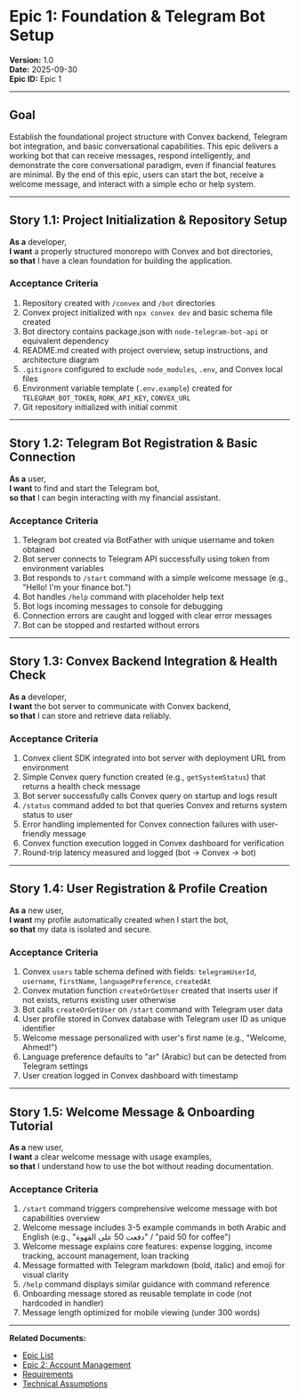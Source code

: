 # Epic 1: Foundation & Telegram Bot Setup

**Version:** 1.0  
**Date:** 2025-09-30  
**Epic ID:** Epic 1

---

## Goal

Establish the foundational project structure with Convex backend, Telegram bot integration, and basic conversational capabilities. This epic delivers a working bot that can receive messages, respond intelligently, and demonstrate the core conversational paradigm, even if financial features are minimal. By the end of this epic, users can start the bot, receive a welcome message, and interact with a simple echo or help system.

---

## Story 1.1: Project Initialization & Repository Setup

**As a** developer,  
**I want** a properly structured monorepo with Convex and bot directories,  
**so that** I have a clean foundation for building the application.

### Acceptance Criteria

1. Repository created with `/convex` and `/bot` directories
2. Convex project initialized with `npx convex dev` and basic schema file created
3. Bot directory contains package.json with `node-telegram-bot-api` or equivalent dependency
4. README.md created with project overview, setup instructions, and architecture diagram
5. `.gitignore` configured to exclude `node_modules`, `.env`, and Convex local files
6. Environment variable template (`.env.example`) created for `TELEGRAM_BOT_TOKEN`, `RORK_API_KEY`, `CONVEX_URL`
7. Git repository initialized with initial commit

---

## Story 1.2: Telegram Bot Registration & Basic Connection

**As a** user,  
**I want** to find and start the Telegram bot,  
**so that** I can begin interacting with my financial assistant.

### Acceptance Criteria

1. Telegram bot created via BotFather with unique username and token obtained
2. Bot server connects to Telegram API successfully using token from environment variables
3. Bot responds to `/start` command with a simple welcome message (e.g., "Hello! I'm your finance bot.")
4. Bot handles `/help` command with placeholder help text
5. Bot logs incoming messages to console for debugging
6. Connection errors are caught and logged with clear error messages
7. Bot can be stopped and restarted without errors

---

## Story 1.3: Convex Backend Integration & Health Check

**As a** developer,  
**I want** the bot server to communicate with Convex backend,  
**so that** I can store and retrieve data reliably.

### Acceptance Criteria

1. Convex client SDK integrated into bot server with deployment URL from environment
2. Simple Convex query function created (e.g., `getSystemStatus`) that returns a health check message
3. Bot server successfully calls Convex query on startup and logs result
4. `/status` command added to bot that queries Convex and returns system status to user
5. Error handling implemented for Convex connection failures with user-friendly message
6. Convex function execution logged in Convex dashboard for verification
7. Round-trip latency measured and logged (bot → Convex → bot)

---

## Story 1.4: User Registration & Profile Creation

**As a** new user,  
**I want** my profile automatically created when I start the bot,  
**so that** my data is isolated and secure.

### Acceptance Criteria

1. Convex `users` table schema defined with fields: `telegramUserId`, `username`, `firstName`, `languagePreference`, `createdAt`
2. Convex mutation function `createOrGetUser` created that inserts user if not exists, returns existing user otherwise
3. Bot calls `createOrGetUser` on `/start` command with Telegram user data
4. User profile stored in Convex database with Telegram user ID as unique identifier
5. Welcome message personalized with user's first name (e.g., "Welcome, Ahmed!")
6. Language preference defaults to "ar" (Arabic) but can be detected from Telegram settings
7. User creation logged in Convex dashboard with timestamp

---

## Story 1.5: Welcome Message & Onboarding Tutorial

**As a** new user,  
**I want** a clear welcome message with usage examples,  
**so that** I understand how to use the bot without reading documentation.

### Acceptance Criteria

1. `/start` command triggers comprehensive welcome message with bot capabilities overview
2. Welcome message includes 3-5 example commands in both Arabic and English (e.g., "دفعت 50 على القهوة" / "paid 50 for coffee")
3. Welcome message explains core features: expense logging, income tracking, account management, loan tracking
4. Message formatted with Telegram markdown (bold, italic) and emoji for visual clarity
5. `/help` command displays similar guidance with command reference
6. Onboarding message stored as reusable template in code (not hardcoded in handler)
7. Message length optimized for mobile viewing (under 300 words)

---

**Related Documents:**
- [Epic List](./epics.md)
- [Epic 2: Account Management](./epic-2-accounts.md)
- [Requirements](./requirements.md)
- [Technical Assumptions](./technical-assumptions.md)
